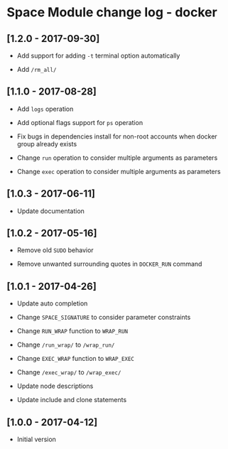 # Space Module change log - docker

## [1.2.0 - 2017-09-30]

+ Add support for adding `-t` terminal option automatically

+ Add `/rm_all/`


## [1.1.0 - 2017-08-28]

+ Add `logs` operation

+ Add optional flags support for `ps` operation

* Fix bugs in dependencies install for non-root accounts when docker group already exists

* Change `run` operation to consider multiple arguments as parameters

* Change `exec` operation to consider multiple arguments as parameters


## [1.0.3 - 2017-06-11]

* Update documentation


## [1.0.2 - 2017-05-16]

- Remove old `SUDO` behavior

- Remove unwanted surrounding quotes in `DOCKER_RUN` command


## [1.0.1 - 2017-04-26]

* Update auto completion

* Change `SPACE_SIGNATURE` to consider parameter constraints

* Change `RUN_WRAP` function to `WRAP_RUN`

* Change `/run_wrap/` to `/wrap_run/`

* Change `EXEC_WRAP` function to `WRAP_EXEC`

* Change `/exec_wrap/` to `/wrap_exec/`

* Update node descriptions

* Update include and clone statements


## [1.0.0 - 2017-04-12]

+ Initial version
